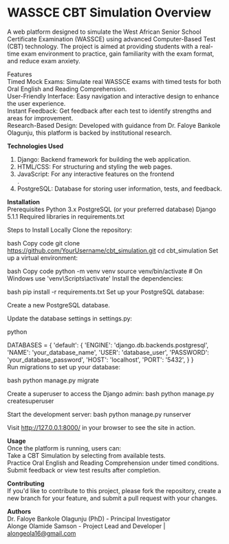 # WASSCE CBT Simulation Overview
A web platform designed to simulate the West African Senior School Certificate Examination (WASSCE) using advanced Computer-Based Test (CBT) technology. The project is aimed at providing students with a real-time exam environment to practice, gain familiarity with the exam format, and reduce exam anxiety.

Features</strong><br>
Timed Mock Exams: Simulate real WASSCE exams with timed tests for both Oral English and Reading Comprehension. <br>
User-Friendly Interface: Easy navigation and interactive design to enhance the user experience.<br>
Instant Feedback: Get feedback after each test to identify strengths and areas for improvement.<br>
Research-Based Design: Developed with guidance from Dr. Faloye Bankole Olagunju, this platform is backed by institutional research.


<strong>Technologies Used</strong><br>
1. Django: Backend framework for building the web application.<br>
2. HTML/CSS: For structuring and styling the web pages.<br>
3. JavaScript: For any interactive features on the frontend<br>.
4. PostgreSQL: Database for storing user information, tests, and feedback.

<strong>Installation</strong><br>
Prerequisites
Python 3.x
PostgreSQL (or your preferred database)
Django 5.1.1
Required libraries in requirements.txt

Steps to Install Locally
Clone the repository:

bash
Copy code
git clone https://github.com/YourUsername/cbt_simulation.git
cd cbt_simulation
Set up a virtual environment:

bash
Copy code
python -m venv venv
source venv/bin/activate  # On Windows use 'venv\Scripts\activate'
Install the dependencies:

bash
pip install -r requirements.txt
Set up your PostgreSQL database:

Create a new PostgreSQL database.

Update the database settings in settings.py:

python

DATABASES = {
    'default': {
        'ENGINE': 'django.db.backends.postgresql',
        'NAME': 'your_database_name',
        'USER': 'database_user',
        'PASSWORD': 'your_database_password',
        'HOST': 'localhost',
        'PORT': '5432',
    }
}
<br>
Run migrations to set up your database: <br>

bash
python manage.py migrate
<br>

Create a superuser to access the Django admin:
bash
python manage.py createsuperuser
<br>

Start the development server:
bash
python manage.py runserver

Visit http://127.0.0.1:8000/ in your browser to see the site in action.

<strong>Usage</strong><br>
Once the platform is running, users can:<br>
Take a CBT Simulation by selecting from available tests.<br>
Practice Oral English and Reading Comprehension under timed conditions.<br>
Submit feedback or view test results after completion.<br>

<strong>Contributing</strong><br>
If you'd like to contribute to this project, please fork the repository, create a new branch for your feature, and submit a pull request with your changes.

<strong>Authors</strong><br>
Dr. Faloye Bankole Olagunju (PhD) - Principal Investigator<br>
Alonge Olamide Samson - Project Lead and Developer | alongeola16@gmail.com
